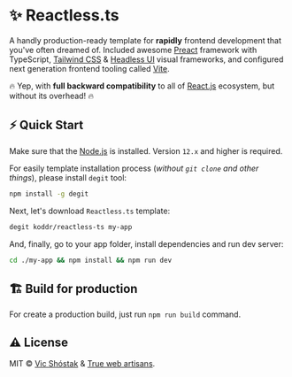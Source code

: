 # ✨ Reactless.ts

A handly production-ready template for **rapidly** frontend development that you've often dreamed of. Included awesome [Preact](https://preactjs.com/) framework with TypeScript, [Tailwind CSS](https://tailwindcss.com/) & [Headless UI](https://headlessui.dev/) visual frameworks, and configured next generation frontend tooling called [Vite](https://vitejs.dev/). 

🔥 Yep, with **full backward compatibility** to all of [React.js](https://reactjs.org/) ecosystem, but without its overhead! 🔥

## ⚡️ Quick Start

Make sure that the [Node.js](https://nodejs.org/en/) is installed. Version `12.x` and higher is required.

For easily template installation process (_without `git clone` and other things_), please install `degit` tool:

```bash
npm install -g degit
```

Next, let's download `Reactless.ts` template:

```bash
degit koddr/reactless-ts my-app
```

And, finally, go to your app folder, install dependencies and run dev server:

```bash
cd ./my-app && npm install && npm run dev
```

## 🏗 Build for production

For create a production build, just run `npm run build` command.

## ⚠️ License

MIT &copy; [Vic Shóstak](https://shostak.dev/) & [True web artisans](https://1wa.co/).
